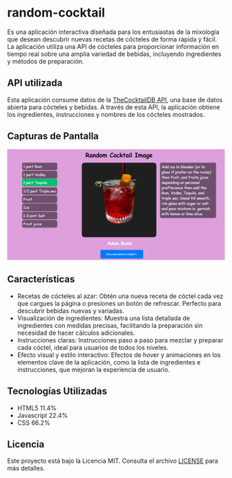 # random-cocktail
Es una aplicación interactiva diseñada para los entusiastas de la mixología que desean descubrir nuevas recetas de cócteles de forma rápida y fácil. La aplicación utiliza una API de cócteles para proporcionar información en tiempo real sobre una amplia variedad de bebidas, incluyendo ingredientes y métodos de preparación.

## API utilizada
Esta aplicación consume datos de la [TheCocktailDB API](https://www.thecocktaildb.com/), una base de datos abierta para cócteles y bebidas. A través de esta API, la aplicación obtiene los ingredientes, instrucciones y nombres de los cócteles mostrados.

## Capturas de Pantalla

![Inicio](assets/img/captura.png)

## Características

- Recetas de cócteles al azar: Obtén una nueva receta de cóctel cada vez que cargues la página o  presiones un botón de refrescar. Perfecto para descubrir bebidas nuevas y variadas.
- Visualización de ingredientes: Muestra una lista detallada de ingredientes con medidas precisas, facilitando la preparación sin necesidad de hacer cálculos adicionales.
- Instrucciones claras: Instrucciones paso a paso para mezclar y preparar cada cóctel, ideal para usuarios de todos los niveles.
- Efecto visual y estilo interactivo: Efectos de hover y animaciones en los elementos clave de la aplicación, como la lista de ingredientes e instrucciones, que mejoran la experiencia de usuario.

## Tecnologías Utilizadas

- HTML5 11.4%
- Javascript 22.4%
- CSS 66.2%


## Licencia

Este proyecto está bajo la Licencia MIT. Consulta el archivo [LICENSE](LICENSE) para más detalles.



